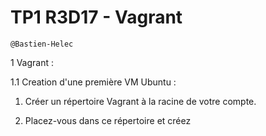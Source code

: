 # TP1 R3D17 - Vagrant

```
@Bastien-Helec
```

1 Vagrant :

1.1 Creation d'une première VM Ubuntu : 

1. Créer un répertoire Vagrant à la racine de votre compte.

2. Placez-vous dans ce répertoire et créez 